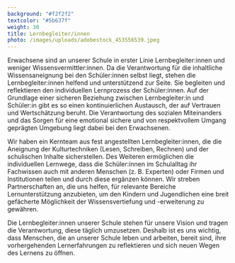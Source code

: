 ```yaml
---
background: "#f2f2f2"
textcolor: "#5b637f"
weight: 30
title: Lernbegleiter/innen
photo: /images/uploads/adobestock_453556539.jpeg
---
```

Erwachsene sind an unserer Schule in erster Linie Lernbegleiter:innen und weniger Wissensvermittler:innen. Da die Verantwortung für die inhaltliche Wissensaneignung bei den Schüler:innen selbst liegt, stehen die Lernbegleiter:innen helfend und unterstützend zur Seite. Sie begleiten und reflektieren den individuellen
Lernprozess der Schüler:innen. Auf der Grundlage einer sicheren Beziehung zwischen Lernbegleiter:in und Schüler:in gibt es so einen kontinuierlichen Austausch, der auf Vertrauen und Wertschätzung beruht. Die Verantwortung des sozialen Miteinanders und das Sorgen für eine emotional sichere und von respektvollem Umgang geprägten Umgebung liegt dabei bei den Erwachsenen.

Wir haben ein Kernteam aus fest angestellten Lernbegleiter:innen, die die Aneignung der Kulturtechniken (Lesen, Schreiben, Rechnen) und der schulischen Inhalte sicherstellen. Des Weiteren ermöglichen die individuellen Lernwege, dass die Schüler:innen im Schulalltag ihr Fachwissen auch mit anderen Menschen (z. B. Experten) oder Firmen und Institutionen teilen und durch diese ergänzen können.
Wir streben Partnerschaften an, die uns helfen, für relevante Bereiche Lernunterstützung anzubieten, um den Kindern und Jugendlichen eine breit gefächerte Möglichkeit der Wissensvertiefung und -erweiterung zu gewähren.

Die Lernbegleiter:innen unserer Schule stehen für unsere Vision und tragen die Verantwortung, diese täglich umzusetzen. Deshalb ist es uns wichtig, dass Menschen, die an unserer Schule leben und arbeiten, bereit sind, ihre vorhergehenden Lernerfahrungen zu reflektieren und sich neuen Wegen des Lernens zu öffnen.